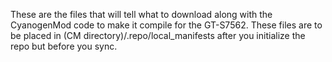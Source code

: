 These are the files that will tell what to download along with the CyanogenMod code to make it compile for the GT-S7562. These files are to be placed in (CM directory)/.repo/local_manifests after you initialize the repo but before you sync.
